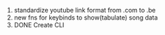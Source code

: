 1. standardize youtube link format from .com to .be
2. new fns for keybinds to show(tabulate) song data
3. DONE Create CLI